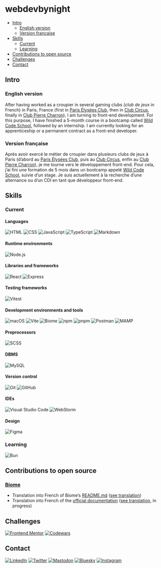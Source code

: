 
# webdevbynight

- [Intro](#intro)
  - [English version](#english-version)
  - [Version française](#version-française)
- [Skills](#skills)
  - [Current](#current)
  - [Learning](#learning)
- [Contributions to open source](#contributions-to-open-source)
- [Challenges](#challenges)
- [Contact](#contact)

## Intro

### English version

After having worked as a croupier in several gaming clubs (*club de jeux* in French) in Paris, France (first in [Paris Élysées Club](https://www.pariselyseesclub.com/?lang=en), then in [Club Circus](https://www.circuscasino.fr/en/etablissements/club-paris/jeux), finally in [Club Pierre Charron](https://www.clubpierrecharron.com/en)), I am turning to front-end development. For this purpose, I have finished a 5-month course in a bootcamp called [Wild Code School](https://www.wildcodeschool.com/en-gb/), followed by an internship. I am currently looking for an apprenticeship or a permanent contract as a front-end developer.

### Version française

Après avoir exercé le métier de croupier dans plusieurs clubs de jeux à Paris (d’abord au [Paris Élysées Club](https://www.pariselyseesclub.com), puis au [Club Circus](https://www.circuscasino.fr/fr/etablissements/club-paris/jeux), enfin au [Club Pierre Charron](https://www.clubpierrecharron.com)), je me tourne vers le développement front-end. Pour cela, j’ai fini une formation de 5 mois dans un bootcamp appelé [Wild Code School](https://www.wildcodeschool.com/fr-fr/), suivie d’un stage. Je suis actuellement à la recherche d’une alternance ou d’un CDI en tant que développeur front-end.

## Skills

### Current

#### Languages
![HTML](https://img.shields.io/badge/-HTML-e34f26?logo=HTML5&logoColor=white&style=for-the-badge)
![CSS](https://img.shields.io/badge/-CSS-1572b6?logo=CSS3&logoColor=white&style=for-the-badge)
![JavaScript](https://img.shields.io/badge/-JavaScript-f7df1e?logo=JavaScript&logoColor=333&style=for-the-badge)
![TypeScript](https://img.shields.io/badge/-TypeScript-3178c6?logo=TypeScript&logoColor=white&style=for-the-badge)
![Markdown](https://img.shields.io/badge/-Markdown-black?logo=Markdown&logoColor=white&style=for-the-badge)

#### Runtime environments
![Node.js](https://img.shields.io/badge/-Node.js-393?logo=Node.js&logoColor=white&style=for-the-badge)

#### Libraries and frameworks
![React](https://img.shields.io/badge/-React-61dafb?logo=React&logoColor=333&style=for-the-badge)
![Express](https://img.shields.io/badge/-Express-black?logo=Express&logoColor=white&style=for-the-badge)

#### Testing frameworks
![Vitest](https://img.shields.io/badge/-Vitest-6e9f18?logo=Vitest&logoColor=white&style=for-the-badge)

#### Development environments and tools
![macOS](https://img.shields.io/badge/-macOS-black?logo=Apple&logoColor=white&style=for-the-badge)
![Vite](https://img.shields.io/badge/-Vite-646cff?logo=Vite&logoColor=white&style=for-the-badge)
![Biome](https://img.shields.io/badge/-Biome-60a5fa?logo=Biome&logoColor=white&style=for-the-badge)
![npm](https://img.shields.io/badge/-npm-cb3837?logo=npm&logoColor=white&style=for-the-badge)
![pnpm](https://img.shields.io/badge/-pnpm-f69220?logo=pnpm&logoColor=white&style=for-the-badge)
![Postman](https://img.shields.io/badge/-Postman-ff6c37?logo=Postman&logoColor=white&style=for-the-badge)
![MAMP](https://img.shields.io/badge/-MAMP-02749c?logo=MAMP&logoColor=white&style=for-the-badge)

#### Preprocessors
![SCSS](https://img.shields.io/badge/-SCSS-c69?logo=Sass&logoColor=white&style=for-the-badge)

#### DBMS
![MySQL](https://img.shields.io/badge/-MySQL-4479a1?logo=MySQL&logoColor=white&style=for-the-badge)

#### Version control
![Git](https://img.shields.io/badge/-Git-f05032?logo=Git&logoColor=white&style=for-the-badge)
![GitHub](https://img.shields.io/badge/-GitHub-181717?logo=GitHub&logoColor=white&style=for-the-badge)

#### IDEs
![Visual Studio Code](https://img.shields.io/badge/-VS%20Code-007acc?logo=VisualStudioCode&logoColor=white&style=for-the-badge)
![WebStorm](https://img.shields.io/badge/-WebStorm-black?logo=WebStorm&logoColor=white&style=for-the-badge)

#### Design
![Figma](https://img.shields.io/badge/-Figma-f24e1e?logo=Figma&logoColor=white&style=for-the-badge)

### Learning
![Bun](https://img.shields.io/badge/-Bun-black?logo=Bun&logoColor=white&style=for-the-badge)

## Contributions to open source

### [Biome](https://github.com/biomejs)
- Translation into French of Biome’s [README.md](https://github.com/biomejs/biome/blob/main/packages/%40biomejs/biome/README.md) ([see translation](https://github.com/biomejs/biome/blob/main/packages/%40biomejs/biome/README.fr.md))
- Translation into French of the [official documentation](https://biomejs.dev/) ([see translation](https://biomejs.dev/fr/), in progress)

## Challenges

[![Frontend Mentor](https://img.shields.io/badge/-Frontend%20Mentor-3f54a3?logo=FrontEnd-Mentor&logoColor=white&style=for-the-badge)](https://www.frontendmentor.io/profile/webdevbynight)
[![Codewars](https://img.shields.io/badge/-Codewars-b1361e?logo=Codewars&logoColor=white&style=for-the-badge)](https://www.codewars.com/users/webdevbynight)

## Contact

[![LinkedIn](https://img.shields.io/badge/-LinkedIn-0a66c2?logo=LinkedIn&logoColor=white&style=for-the-badge)](https://www.linkedin.com/in/victor-brito-69040a191/)
[![Twitter](https://img.shields.io/badge/-X%20\(formerly%20Twitter\)-black?logo=X&logoColor=white&style=for-the-badge)](https://twitter.com/webdevbynight)
[![Mastodon](https://img.shields.io/badge/-Mastodon-6364ff?logo=Mastodon&logoColor=white&style=for-the-badge)](https://mastodon.social/@webdevbynight)
[![Bluesky](https://img.shields.io/badge/-Bluesky-0285ff?logo=Bluesky&logoColor=white&style=for-the-badge)](https://bsky.app/profile/webdevbynight.bsky.social)
[![Instagram](https://img.shields.io/badge/-Instagram-e4405f?logo=Instagram&logoColor=white&style=for-the-badge)](https://www.instagram.com/webdevbynight)
